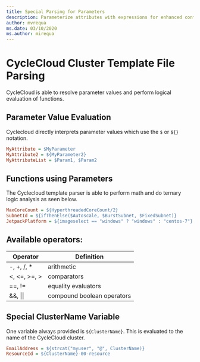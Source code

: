 ```yaml
---
title: Special Parsing for Parameters
description: Parameterize attributes with expressions for enhanced configurability.
author: mvrequa
ms.date: 03/10/2020
ms.author: mirequa
---
```


# CycleCloud Cluster Template File Parsing

CycleCloud is able to resolve parameter values and perform logical evaluation of functions.

## Parameter Value Evaluation

Cyclecloud directly interprets parameter values which use the `$` or `${}` notation.

```ini
MyAttribute = $MyParameter
MyAttribute2 = ${MyParameter2}
MyAttributeList = $Param1, $Param2
```

## Functions using Parameters

The Cyclecloud template parser is able to perform math and do ternary logic analysis as seen below.

```ini
MaxCoreCount = ${HyperthreadedCoreCount/2}
SubnetId = ${ifThenElse($Autoscale, $BurstSubnet, $FixedSubnet)}
JetpackPlatform = ${imageselect == "windows" ? "windows" : "centos-7"}
```

## Available operators:

| Operator | Definition |
| -------- | ---------- |
| -, +, /, * | arithmetic |
| <, <=, >=, > | comparators |
| ==, != | equality evaluators |
| &&, \|\| | compound boolean operators |

## Special ClusterName Variable

One variable always provided is `${ClusterName}`. This is evaluated to the name of the CycleCloud cluster.

```ini
EmailAddress = ${strcat("myuser", "@", ClusterName)}
ResourceId = ${ClusterName}-00-resource
```
